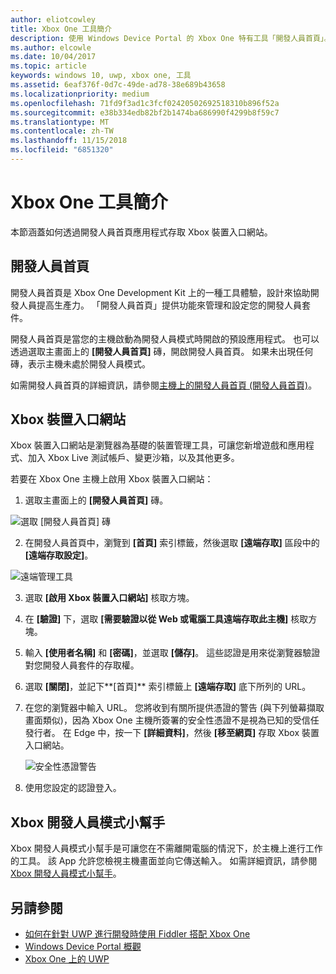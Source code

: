 ```yaml
---
author: eliotcowley
title: Xbox One 工具簡介
description: 使用 Windows Device Portal 的 Xbox One 特有工具「開發人員首頁」。
ms.author: elcowle
ms.date: 10/04/2017
ms.topic: article
keywords: windows 10, uwp, xbox one, 工具
ms.assetid: 6eaf376f-0d7c-49de-ad78-38e689b43658
ms.localizationpriority: medium
ms.openlocfilehash: 71fd9f3ad1c3fcf02420502692518310b896f52a
ms.sourcegitcommit: e38b334edb82bf2b1474ba686990f4299b8f59c7
ms.translationtype: MT
ms.contentlocale: zh-TW
ms.lasthandoff: 11/15/2018
ms.locfileid: "6851320"
---
```

# <a name="introduction-to-xbox-one-tools"></a>Xbox One 工具簡介

本節涵蓋如何透過開發人員首頁應用程式存取 Xbox 裝置入口網站。

## <a name="dev-home"></a>開發人員首頁

開發人員首頁是 Xbox One Development Kit 上的一種工具體驗，設計來協助開發人員提高生產力。 「開發人員首頁」提供功能來管理和設定您的開發人員套件。

開發人員首頁是當您的主機啟動為開發人員模式時開啟的預設應用程式。 也可以透過選取主畫面上的 **\[開發人員首頁\]** 磚，開啟開發人員首頁。 如果未出現任何磚，表示主機未處於開發人員模式。

如需開發人員首頁的詳細資訊，請參閱[主機上的開發人員首頁 (開發人員首頁)](dev-home.md)。

## <a name="xbox-device-portal"></a>Xbox 裝置入口網站
Xbox 裝置入口網站是瀏覽器為基礎的裝置管理工具，可讓您新增遊戲和應用程式、加入 Xbox Live 測試帳戶、變更沙箱，以及其他更多。

若要在 Xbox One 主機上啟用 Xbox 裝置入口網站：

1. 選取主畫面上的 **\[開發人員首頁\]** 磚。

  ![選取 [開發人員首頁] 磚](images/introduction-to-xbox-one-tools-1.png)

2. 在開發人員首頁中，瀏覽到 **\[首頁\]** 索引標籤，然後選取 **\[遠端存取\]** 區段中的 **\[遠端存取設定\]**。

  ![遠端管理工具](images/introduction-to-xbox-one-tools-2.png)

3. 選取 **\[啟用 Xbox 裝置入口網站\]** 核取方塊。

4. 在 **\[驗證\]** 下，選取 **\[需要驗證以從 Web 或電腦工具遠端存取此主機\]** 核取方塊。

5. 輸入 **\[使用者名稱\]** 和 __\[密碼\]__，並選取 **\[儲存\]**。 這些認證是用來從瀏覽器驗證對您開發人員套件的存取權。

6. 選取 **\[關閉\]**，並記下**\[首頁\]** 索引標籤上 **\[遠端存取\]** 底下所列的 URL。

7. 在您的瀏覽器中輸入 URL。 您將收到有關所提供憑證的警告 (與下列螢幕擷取畫面類似)，因為 Xbox One 主機所簽署的安全性憑證不是視為已知的受信任發行者。 在 Edge 中，按一下 **\[詳細資料\]**，然後 **\[移至網頁\]** 存取 Xbox 裝置入口網站。

    ![安全性憑證警告](images/introduction-to-xbox-one-tools-3.png)

8. 使用您設定的認證登入。

## <a name="xbox-dev-mode-companion"></a>Xbox 開發人員模式小幫手
Xbox 開發人員模式小幫手是可讓您在不需離開電腦的情況下，於主機上進行工作的工具。 該 App 允許您檢視主機畫面並向它傳送輸入。 如需詳細資訊，請參閱 [Xbox 開發人員模式小幫手](xbox-dev-mode-companion.md)。

## <a name="see-also"></a>另請參閱
- [如何在針對 UWP 進行開發時使用 Fiddler 搭配 Xbox One](uwp-fiddler.md)
- [Windows Device Portal 概觀](../debug-test-perf/device-portal.md)
- [Xbox One 上的 UWP](index.md)